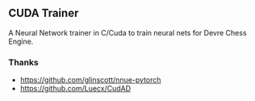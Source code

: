 ## CUDA Trainer
A Neural Network trainer in C/Cuda to train neural nets for Devre Chess Engine.

### Thanks
* https://github.com/glinscott/nnue-pytorch
* https://github.com/Luecx/CudAD


